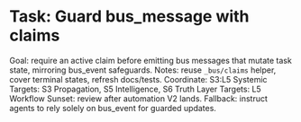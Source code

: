 # Task: Guard bus_message with claims
Goal: require an active claim before emitting bus messages that mutate task state, mirroring bus_event safeguards.
Notes: reuse `_bus/claims` helper, cover terminal states, refresh docs/tests.
Coordinate: S3:L5
Systemic Targets: S3 Propagation, S5 Intelligence, S6 Truth
Layer Targets: L5 Workflow
Sunset: review after automation V2 lands.
Fallback: instruct agents to rely solely on bus_event for guarded updates.
